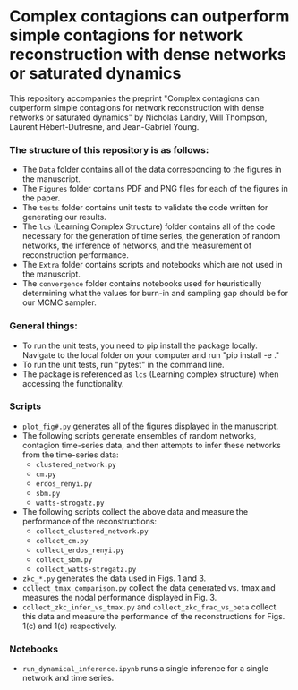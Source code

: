 # Complex contagions can outperform simple contagions for network reconstruction with dense networks or saturated dynamics

This repository accompanies the preprint "Complex contagions can outperform simple contagions for network reconstruction with dense networks or saturated dynamics" by Nicholas Landry, Will Thompson, Laurent Hébert-Dufresne, and Jean-Gabriel Young.

### The structure of this repository is as follows:
* The `Data` folder contains all of the data corresponding to the figures in the manuscript.
* The `Figures` folder contains PDF and PNG files for each of the figures in the paper.
* The `tests` folder contains unit tests to validate the code written for generating our results.
* The `lcs` (Learning Complex Structure) folder contains all of the code necessary for the generation of time series, the generation of random networks, the inference of networks, and the measurement of reconstruction performance.
* The `Extra` folder contains scripts and notebooks which are not used in the manuscript.
* The `convergence` folder contains notebooks used for heuristically determining what the values for burn-in and sampling gap should be for our MCMC sampler.

### General things:
* To run the unit tests, you need to pip install the package locally. Navigate to the local folder on your computer and run "pip install -e ."
* To run the unit tests, run "pytest" in the command line.
* The package is referenced as `lcs` (Learning complex structure) when accessing the functionality.

### Scripts
* `plot_fig#.py` generates all of the figures displayed in the manuscript.
* The following scripts generate ensembles of random networks, contagion time-series data, and then attempts to infer these networks from the time-series data:
  * `clustered_network.py`
  * `cm.py`
  * `erdos_renyi.py`
  * `sbm.py`
  * `watts-strogatz.py`
* The following scripts collect the above data and measure the performance of the reconstructions:
  * `collect_clustered_network.py`
  * `collect_cm.py`
  * `collect_erdos_renyi.py`
  * `collect_sbm.py`
  * `collect_watts-strogatz.py`
* `zkc_*.py` generates the data used in Figs. 1 and 3.
* `collect_tmax_comparison.py` collect the data generated vs. tmax and measures the nodal performance displayed in Fig. 3.
* `collect_zkc_infer_vs_tmax.py` and `collect_zkc_frac_vs_beta` collect this data and measure the performance of the reconstructions for Figs. 1(c) and 1(d) respectively.

### Notebooks
* `run_dynamical_inference.ipynb` runs a single inference for a single network and time series.